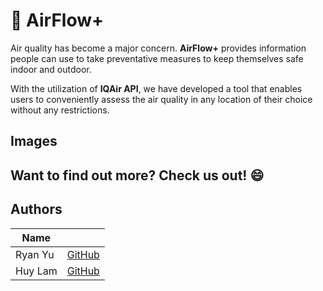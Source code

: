 # :seedling: AirFlow+

Air quality has become a major concern. **AirFlow+** provides information people can use to take
preventative measures to keep themselves safe indoor and outdoor.

With the utilization of **IQAir API**, we have developed a tool that enables users to conveniently assess the air quality in any location of their choice without any restrictions.


## Images





## Want to find out more? Check us out! :smile:




## Authors
| Name    |                                        |
| ------- | -------------------------------------- |
| Ryan Yu | [GitHub](https://github.com/ryanyu131) |
| Huy Lam |  [GitHub](https://github.com/HuyCL)    |
